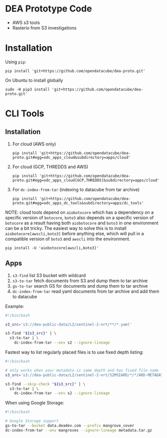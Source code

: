 DEA Prototype Code
==================

- AWS s3 tools
- Rasterio from S3 investigations

Installation
============

Using `pip`:

```
pip install 'git+https://github.com/opendatacube/dea-proto.git'
```

On Ubuntu to install globally

```
sudo -H pip3 install 'git+https://github.com/opendatacube/dea-proto.git'
```


CLI Tools
=========

Installation
------------


1. For cloud (AWS only)
   ```
   pip install 'git+https://github.com/opendatacube/dea-proto.git#egg=odc_apps_cloud&subdirectory=apps/cloud'
   ```
2. For cloud (GCP, THREDDS and AWS)
   ```
   pip install 'git+https://github.com/opendatacube/dea-proto.git#egg=odc_apps_cloud[GCP,THREDDS]&subdirectory=apps/cloud'
   ```
2. For `dc-index-from-tar` (indexing to datacube from tar archive)
   ```
   pip install 'git+https://github.com/opendatacube/dea-proto.git#egg=odc_apps_dc_tools&subdirectory=apps/dc_tools'
   ```

NOTE: cloud tools depend on `aiobotocore` which has a dependency on a specific
version of `botocore`, `boto3` also depends on a specific version of `botocore`
as a result having both `aiobotocore` and `boto3` in one environment can be a bit
tricky. The easiest way to solve this is to install `aiobotocore[awscli,boto3]` before
anything else, which will pull in a compatible version of `boto3` and `awscli` into the
environment.

```
pip install -U 'aiobotocore[awscli,boto3]'
```

Apps
----

1. `s3-find` list S3 bucket with wildcard
2. `s3-to-tar` fetch documents from S3 and dump them to tar archive 
3. `gs-to-tar` search GS for documents and dump them to tar archive
4. `dc-index-from-tar` read yaml documents from tar archive and add them to datacube


Example:

```bash
#!/bin/bash

s3_src='s3://dea-public-data/L2/sentinel-2-nrt/**/*.yaml'

s3-find "${s3_src}" | \
  s3-to-tar | \
    dc-index-from-tar --env s2 --ignore-lineage
```

Fastest way to list regularly placed files is to use fixed depth listing:

```bash
#!/bin/bash

# only works when your metadata is same depth and has fixed file name
s3_src='s3://dea-public-data/L2/sentinel-2-nrt/S2MSIARD/*/*/ARD-METADATA.yaml'

s3-find --skip-check "${s3_src}" | \
  s3-to-tar | \
    dc-index-from-tar --env s2 --ignore-lineage
```

When using Google Storage:

```bash
#!/bin/bash

# Google Storage support
gs-to-tar --bucket data.deadev.com --prefix mangrove_cover
dc-index-from-tar --env mangroves --ignore-lineage metadata.tar.gz
```
